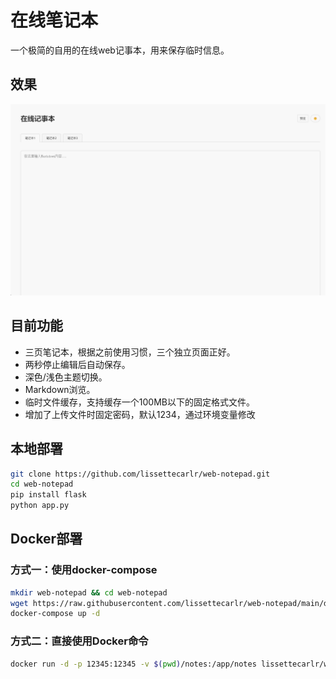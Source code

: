 # 在线笔记本

一个极简的自用的在线web记事本，用来保存临时信息。

## 效果

![效果](./images/1.gif)



## 目前功能

- 三页笔记本，根据之前使用习惯，三个独立页面正好。
- 两秒停止编辑后自动保存。
- 深色/浅色主题切换。
- Markdown浏览。
- 临时文件缓存，支持缓存一个100MB以下的固定格式文件。
- 增加了上传文件时固定密码，默认1234，通过环境变量修改


## 本地部署

```bash
git clone https://github.com/lissettecarlr/web-notepad.git
cd web-notepad
pip install flask
python app.py
```

## Docker部署

### 方式一：使用docker-compose
```bash
mkdir web-notepad && cd web-notepad
wget https://raw.githubusercontent.com/lissettecarlr/web-notepad/main/docker-compose.yml
docker-compose up -d
```

### 方式二：直接使用Docker命令
```bash
docker run -d -p 12345:12345 -v $(pwd)/notes:/app/notes lissettecarlr/web-notepad:latest
```



